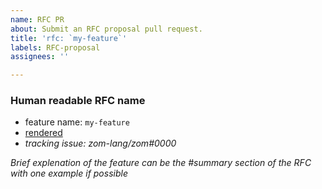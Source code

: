 ```yaml
---
name: RFC PR
about: Submit an RFC proposal pull request.
title: 'rfc: `my-feature`'
labels: RFC-proposal
assignees: ''

---
```


### Human readable RFC name

- feature name: `my-feature`
- [rendered](https://github.com/USERNAME/zom-rfcs/blob/my-feature/text/0000-my-feature.md)
- *tracking issue: zom-lang/zom#0000*

*Brief explenation of the feature can be the #summary section of the RFC with one example if possible*
